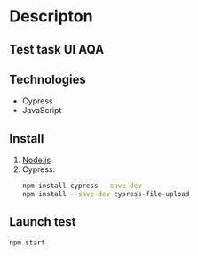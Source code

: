 # Descripton

## Test task UI AQA

## Technologies
- Cypress
- JavaScript

## Install
1. [Node.js](https://nodejs.org/)
2. Cypress:
   ```bash
   npm install cypress --save-dev
   npm install --save-dev cypress-file-upload

## Launch test
 ```bash
npm start

